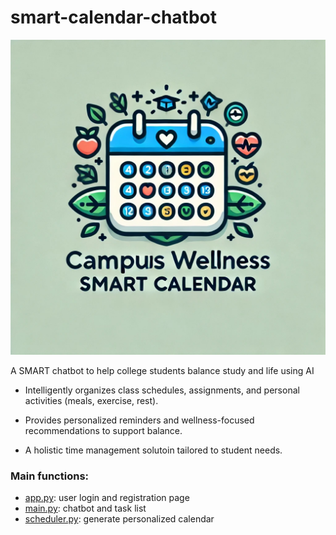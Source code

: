 # smart-calendar-chatbot

![alt text](CampusWellnessCalendar_logo.jpeg?raw=true)

A SMART chatbot to help college students balance study and life using AI

- Intelligently organizes class schedules, assignments, and personal activities (meals, exercise, rest).

- Provides personalized reminders and wellness-focused recommendations to support balance.

- A holistic time management solutoin tailored to student needs.


### Main functions:

- [app.py](app.py): user login and registration page
- [main.py](main.py): chatbot and task list
- [scheduler.py](scheduler.py): generate personalized calendar 